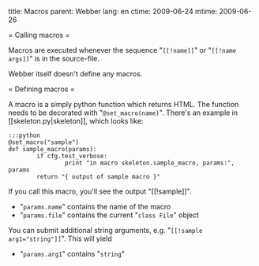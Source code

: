title: Macros
parent: Webber
lang: en
ctime: 2009-06-24
mtime: 2009-06-26

= Calling macros =

Macros are executed whenever the sequence
"<code>[</code><code>[!name]]</code>" or
"<code>[</code><code>[!name args]]</code>" is in the source-file.

Webber itself doesn't define any macros.


= Defining macros =

A macro is a simply python function which returns HTML. The function needs
to be decorated with "`@set_macro(name)`". There's an example in
[[skeleton.py|skeleton]], which looks like:

	:::python
	@set_macro("sample")
	def sample_macro(params):
        	if cfg.test_verbose:
	                print "in macro skeleton.sample_macro, params:", params
        	return "{ output of sample macro }"

If you call this macro, you'll see the output "[[!sample]]".

* "`params.name`" contains the name of the macro
* "`params.file`" contains the current "`class File`" object

You can submit additional string arguments, e.g. "<code>[</code><code>[!sample
arg1="string"]]</code>". This will yield

* "`params.arg1`" contains "`string`"

